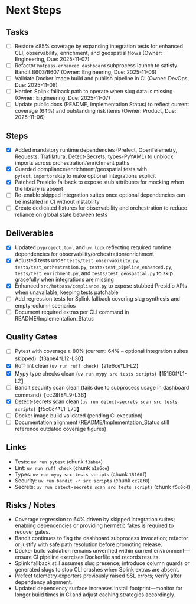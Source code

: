 # Next Steps

## Tasks
- [ ] Restore ≥85% coverage by expanding integration tests for enhanced CLI, observability, enrichment, and geospatial flows (Owner: Engineering, Due: 2025-11-07)
- [ ] Refactor `hotpass-enhanced dashboard` subprocess launch to satisfy Bandit B603/B607 (Owner: Engineering, Due: 2025-11-06)
- [ ] Validate Docker image build and publish pipeline in CI (Owner: DevOps, Due: 2025-11-08)
- [ ] Harden Splink fallback path to operate when slug data is missing (Owner: Engineering, Due: 2025-11-07)
- [ ] Update public docs (README, Implementation Status) to reflect current coverage (64%) and outstanding risk items (Owner: Product, Due: 2025-11-06)

## Steps
- [x] Added mandatory runtime dependencies (Prefect, OpenTelemetry, Requests, Trafilatura, Detect-Secrets, types-PyYAML) to unblock imports across orchestration/enrichment paths
- [x] Guarded compliance/enrichment/geospatial tests with `pytest.importorskip` to make optional integrations explicit
- [x] Patched Presidio fallback to expose stub attributes for mocking when the library is absent
- [ ] Re-enable skipped integration suites once optional dependencies can be installed in CI without instability
- [ ] Create dedicated fixtures for observability and orchestration to reduce reliance on global state between tests

## Deliverables
- [x] Updated `pyproject.toml` and `uv.lock` reflecting required runtime dependencies for observability/orchestration/enrichment
- [x] Adjusted tests under `tests/test_observability.py`, `tests/test_orchestration.py`, `tests/test_pipeline_enhanced.py`, `tests/test_enrichment.py`, and `tests/test_geospatial.py` to skip gracefully when integrations are missing
- [x] Enhanced `src/hotpass/compliance.py` to expose stubbed Presidio APIs when unavailable, keeping tests patchable
- [ ] Add regression tests for Splink fallback covering slug synthesis and empty-column scenarios
- [ ] Document required extras per CLI command in README/Implementation_Status

## Quality Gates
- [ ] Pytest with coverage ≥ 80% (current: 64% – optional integration suites skipped)【f3abe4†L12-L30】
- [x] Ruff lint clean (`uv run ruff check`)【a1e6ce†L1-L2】
- [x] Mypy type checks clean (`uv run mypy src tests scripts`)【15160f†L1-L2】
- [ ] Bandit security scan clean (fails due to subprocess usage in dashboard command)【cc28f8†L9-L36】
- [x] Detect-secrets scan clean (`uv run detect-secrets scan src tests scripts`)【f5c0c4†L1-L73】
- [ ] Docker image build validated (pending CI execution)
- [ ] Documentation alignment (README/Implementation_Status still reference outdated coverage figures)

## Links
- Tests: `uv run pytest` (chunk `f3abe4`)
- Lint: `uv run ruff check` (chunk `a1e6ce`)
- Types: `uv run mypy src tests scripts` (chunk `15160f`)
- Security: `uv run bandit -r src scripts` (chunk `cc28f8`)
- Secrets: `uv run detect-secrets scan src tests scripts` (chunk `f5c0c4`)

## Risks / Notes
- Coverage regression to 64% driven by skipped integration suites; enabling dependencies or providing hermetic fakes is required to recover gates.
- Bandit continues to flag the dashboard subprocess invocation; refactor or justify with safe path resolution before promoting release.
- Docker build validation remains unverified within current environment—ensure CI pipeline exercises Dockerfile and records results.
- Splink fallback still assumes slug presence; introduce column guards or generated slugs to stop CLI crashes when Splink extras are absent.
- Prefect telemetry exporters previously raised SSL errors; verify after dependency alignment.
- Updated dependency surface increases install footprint—monitor for longer build times in CI and adjust caching strategies accordingly.

